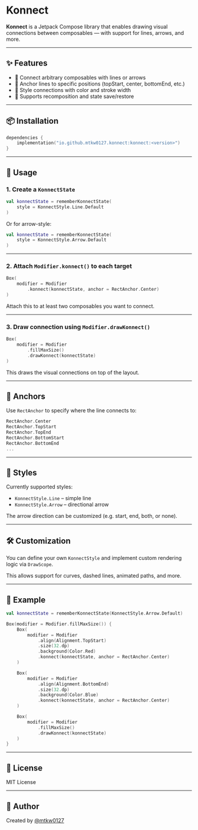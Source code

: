 # Konnect

**Konnect** is a Jetpack Compose library that enables drawing visual connections between
composables — with support for lines, arrows, and more.

---

## ✨ Features

- 🔗 Connect arbitrary composables with lines or arrows
- 🎯 Anchor lines to specific positions (topStart, center, bottomEnd, etc.)
- 🎨 Style connections with color and stroke width
- 🔄 Supports recomposition and state save/restore

---

## 📦 Installation

```kotlin
dependencies {
    implementation("io.github.mtkw0127.konnect:konnect:<version>")
}
```

---

## 🚀 Usage

### 1. Create a `KonnectState`

```kotlin
val konnectState = rememberKonnectState(
    style = KonnectStyle.Line.Default
)
```

Or for arrow-style:

```kotlin
val konnectState = rememberKonnectState(
    style = KonnectStyle.Arrow.Default
)
```

---

### 2. Attach `Modifier.konnect()` to each target

```kotlin
Box(
    modifier = Modifier
        .konnect(konnectState, anchor = RectAnchor.Center)
)
```

Attach this to at least two composables you want to connect.

---

### 3. Draw connection using `Modifier.drawKonnect()`

```kotlin
Box(
    modifier = Modifier
        .fillMaxSize()
        .drawKonnect(konnectState)
)
```

This draws the visual connections on top of the layout.

---

## 🧩 Anchors

Use `RectAnchor` to specify where the line connects to:

```kotlin
RectAnchor.Center
RectAnchor.TopStart
RectAnchor.TopEnd
RectAnchor.BottomStart
RectAnchor.BottomEnd
...
```

---

## 🎨 Styles

Currently supported styles:

- `KonnectStyle.Line` – simple line
- `KonnectStyle.Arrow` – directional arrow

The arrow direction can be customized (e.g. start, end, both, or none).

---

## 🛠️ Customization

You can define your own `KonnectStyle` and implement custom rendering logic via `DrawScope`.

This allows support for curves, dashed lines, animated paths, and more.

---

## 🧪 Example

```kotlin
val konnectState = rememberKonnectState(KonnectStyle.Arrow.Default)

Box(modifier = Modifier.fillMaxSize()) {
    Box(
        modifier = Modifier
            .align(Alignment.TopStart)
            .size(32.dp)
            .background(Color.Red)
            .konnect(konnectState, anchor = RectAnchor.Center)
    )

    Box(
        modifier = Modifier
            .align(Alignment.BottomEnd)
            .size(32.dp)
            .background(Color.Blue)
            .konnect(konnectState, anchor = RectAnchor.Center)
    )

    Box(
        modifier = Modifier
            .fillMaxSize()
            .drawKonnect(konnectState)
    )
}
```

---

## 📌 License

MIT License

---

## 👤 Author

Created by [@mtkw0127](https://github.com/mtkw0127)
